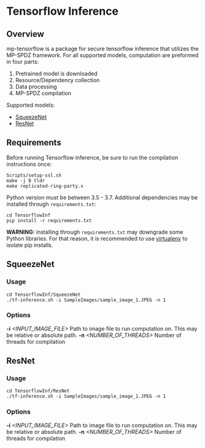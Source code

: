 # Tensorflow Inference

## Overview
mp-tensorflow is a package for secure tensorflow inference that utilizes the MP-SPDZ framework.
For all supported models, computation are preformed in four parts:
1. Pretrained model is downloaded
2. Resource/Dependency collection 
3. Data processing
4. MP-SPDZ compilation

Supported models:
- [SqueezeNet](#squeezenet)
- [ResNet](#squeezenet)

## Requirements
Before running Tensorflow inference, be sure to run the compilation instructions once:
```
Scripts/setup-ssl.sh
make -j 8 tldr
make replicated-ring-party.x
```
Python version must be between 3.5 - 3.7.
Additional dependencies may be installed through `requirements.txt`:
```
cd TensorflowInf
pip install -r requirements.txt
```
**WARNING:** installing through `requirements.txt` may downgrade some Python libraries. For that reason, it is recommended to use [virtualenv](https://virtualenv.pypa.io/en/latest/) to isolate pip installs.

## SqueezeNet

### Usage
```
cd TensorflowInf/SqueezeNet
./tf-inference.sh -i SampleImages/sample_image_1.JPEG -n 1
```

### Options
**-i** *<INPUT_IMAGE_FILE>*
    Path to image file to run computation on. This may be relative or absolute path.
**-n** *<NUMBER_OF_THREADS>*
    Number of threads for compilation

## ResNet

### Usage
```
cd TensorflowInf/ResNet
./tf-inference.sh -i SampleImages/sample_image_1.JPEG -n 1
```

### Options
**-i** *<INPUT_IMAGE_FILE>*
    Path to image file to run computation on. This may be relative or absolute path.
**-n** *<NUMBER_OF_THREADS>*
    Number of threads for compilation
